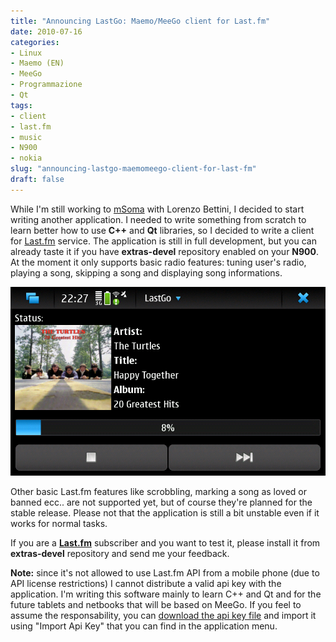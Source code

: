 ```yaml
---
title: "Announcing LastGo: Maemo/MeeGo client for Last.fm"
date: 2010-07-16
categories: 
- Linux
- Maemo (EN)
- MeeGo
- Programmazione
- Qt
tags: 
- client
- last.fm
- music
- N900
- nokia
slug: "announcing-lastgo-maemomeego-client-for-last-fm"
draft: false
---
```


While I'm still working to
[mSoma]({filename}/2010/6-announcing-msoma-maemomeego-client-for-somafm.md)
with Lorenzo Bettini, I decided to start writing another application. I
needed to write something from scratch to learn better how to use
**C++** and **Qt** libraries, so I decided to write a client for
[Last.fm](http://www.lastfm.com) service. The application is still in
full development, but you can already taste it if you have
**extras-devel** repository enabled on your **N900**. At the moment it
only supports basic radio features: tuning user's radio, playing a song,
skipping a song and displaying song informations.

[![lastgo](Screenshot-20100716-222755.png)](Screenshot-20100716-222755.png)

Other basic Last.fm features like scrobbling, marking a song as loved or
banned ecc.. are not supported yet, but of course they're planned for
the stable release. Please not that the application is still a bit
unstable even if it works for normal tasks.

If you are a [**Last.fm**](http://www.lastfm.com) subscriber and you
want to test it, please install it from **extras-devel** repository and
send me your feedback.

**Note:** since it's not allowed to use Last.fm API from a mobile phone
(due to API license restrictions) I cannot distribute a valid api key
with the application. I'm writing this software mainly to learn C++ and
Qt and for the future tablets and netbooks that will be based on MeeGo.
If you feel to assume the responsability, you can [download the api key
file](http://gitorious.org/lastgo/lastgo/blobs/raw/master/LastGo/apikey.xml)
and import it using "Import Api Key" that you can find in the
application menu.


